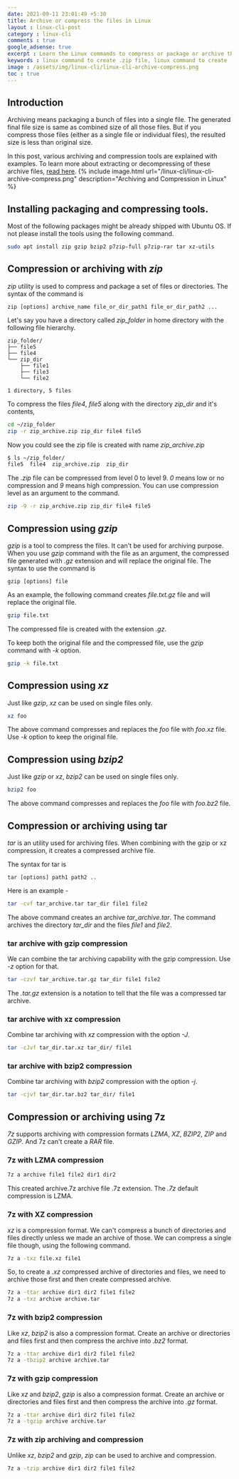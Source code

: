 ```yaml
---
date: 2021-09-11 23:01:49 +5:30
title: Archive or compress the files in Linux
layout : linux-cli-post
category : linux-cli
comments : true
google_adsense: true
excerpt : Learn the Linux commands to compress or package or archive the .zip, .gz, .tar, .bz2, .7z, .xz, .rar, tar.bz2 and tar.gz2 files.
keywords : linux command to create .zip file, linux command to create .gz file, linux command to create .tar file, linux command to create .bz2 file, linux command to create .7z file, linux command to create .tar.bz2 file, linux command to create .tar.gz2 file, linux compression with xz, linux compression with bzip2, linux compression with gzip, zip command examples, bzip2 command examples, gzip command examples, tar command examples, 7z command examples, tar with xz, tar with bzip2, tar with gzip, 7z with LZMA, 7z with ZIP, 7z with bzip2, 7z with gzip, 7z with zip.
image : /assets/img/linux-cli/linux-cli-archive-compress.png
toc : true
---
```

## Introduction
Archiving means packaging a bunch of files into a single file. The generated final file size is same as combined size of all those files. But if you compress those files (either as a single file or individual files), the resulted size is less than original size.

In this post, various archiving and compression tools are explained with examples. To learn more about extracting or decompressing of these archive files, [read here](/linux-cli/linux-cli-130-unpack-files.html).
{% include image.html url="/linux-cli/linux-cli-archive-compress.png" description="Archiving and Compression in Linux" %}

## Installing packaging and compressing tools.
Most of the following packages might be already shipped with Ubuntu OS. If not please install the tools using the following command.
```bash
sudo apt install zip gzip bzip2 p7zip-full p7zip-rar tar xz-utils
```
## Compression or archiving with *zip*
*zip* utility is used to compress and package a set of files or directories. The syntax of the command is
```
zip [options] archive_name file_or_dir_path1 file_or_dir_path2 ...
```
Let's say you have a directory called *zip_folder* in home directory with the following file hierarchy.
```
zip_folder/
├── file5
├── file4
└── zip_dir
    ├── file1
    ├── file3
    └── file2

1 directory, 5 files
```
To compress the files *file4*, *file5* along with the directory *zip_dir* and it's contents,
```bash
cd ~/zip_folder
zip -r zip_archive.zip zip_dir file4 file5
```
Now you could see the zip file is created with name *zip_archive.zip*
```bash
$ ls ~/zip_folder/
file5  file4  zip_archive.zip  zip_dir
```

The *.zip* file can be compressed from level 0 to level 9. *0* means low or no compression and *9* means high compression. You can use compression level as an argument to the command.
```bash
zip -9 -r zip_archive.zip zip_dir file4 file5
```
## Compression using *gzip*
*gzip* is a tool to compress the files. It can't be used for archiving purpose. When you use *gzip* command with the file as an argument, the compressed file generated with *.gz* extension and will replace the original file.
The syntax to use the command is
```
gzip [options] file
```
As an example, the following command creates *file.txt.gz* file and will replace the original file.
```bash
gzip file.txt
```
The compressed file is created with the extension *.gz*.

To keep both the original file and the compressed file, use the *gzip* command with *-k* option.
```bash
gzip -k file.txt
```
## Compression using *xz*
Just like *gzip*, *xz* can be used on single files only.
```bash
xz foo
```
The above command compresses and replaces the *foo* file with *foo.xz* file. Use *-k* option to keep the original file.

## Compression using *bzip2*
Just like *gzip* or *xz*, *bzip2* can be used on single files only.
```bash
bzip2 foo
```
The above command compresses and replaces the *foo* file with *foo.bz2* file.
## Compression or archiving using tar
*tar* is an utility used for archiving files. When combining with the gzip or xz compression, it creates a compressed archive file.

The syntax for tar is
```
tar [options] path1 path2 ..
```
Here is an example -
```bash
tar -cvf tar_archive.tar tar_dir file1 file2
```
The above command creates an archive *tar_archive.tar*. The command archives the directory *tar_dir* and the files *file1* and *file2*.
### tar archive with gzip compression
We can combine the tar archiving capability with the gzip compression. Use *-z* option for that.
```bash
tar -czvf tar_archive.tar.gz tar_dir file1 file2
```
The *.tar.gz* extension is a notation to tell that the file was a compressed tar archive.
### tar archive with xz compression
Combine tar archiving with *xz* compression with the option *-J*.
```bash
tar -cJvf tar_dir.tar.xz tar_dir/ file1
```
### tar archive with bzip2 compression
Combine tar archiving with *bzip2* compression with the option *-j*.
```bash
tar -cjvf tar_dir.tar.bz2 tar_dir/ file1
```
## Compression or archiving using 7z
*7z* supports archiving with compression formats *LZMA*, *XZ*, *BZIP2*, *ZIP* and *GZIP*. And 7z can't create a *RAR* file.
### 7z with LZMA compression
```bash
7z a archive file1 file2 dir1 dir2
```
This created archive.7z archive file .7z extension. The *.7z* default compression is LZMA.
### 7z with XZ compression
*xz* is a compression format. We can't compress a bunch of directories and files directly unless we made an archive of those. We can compress a single file though, using the following command.
```bash
7z a -txz file.xz file1
```
So, to create a *.xz* compressed archive of directories and files, we need to archive those first and then create compressed archive.
```bash
7z a -ttar archive dir1 dir2 file1 file2
7z a -txz archive archive.tar
```
### 7z with bzip2 compression
Like *xz*, *bzip2* is also a compression format. Create an archive or directories and files first and then compress the archive into *.bz2* format.
```bash
7z a -ttar archive dir1 dir2 file1 file2
7z a -tbzip2 archive archive.tar
```
### 7z with gzip compression
Like *xz* and *bzip2*, *gzip* is also a compression format. Create an archive or directories and files first and then compress the archive into *.gz* format.
```bash
7z a -ttar archive dir1 dir2 file1 file2
7z a -tgzip archive archive.tar
```
### 7z with zip archiving and compression
Unlike *xz*, *bzip2* and *gzip*, *zip* can be used to archive and compression.
```bash
7z a -tzip archive dir1 dir2 file1 file2
```
